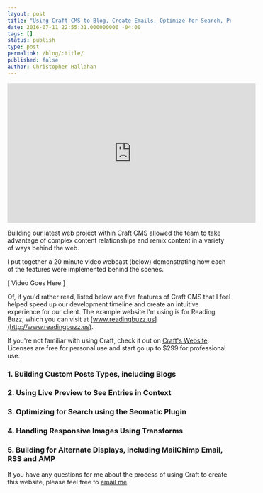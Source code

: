 ```yaml
---
layout: post
title: "Using Craft CMS to Blog, Create Emails, Optimize for Search, Produce Responsive Images and More"
date: 2016-07-11 22:55:31.000000000 -04:00
tags: []
status: publish
type: post
permalink: /blog/:title/
published: false
author: Christopher Hallahan
---
```


<iframe width="560" height="315" src="https://www.youtube.com/embed/IISSWXs4mXw" frameborder="0" allowfullscreen></iframe>

Building our latest web project within Craft CMS allowed the team to take advantage of complex content relationships and remix content in a variety of ways behind the web.  

I put together a 20 minute video webcast (below) demonstrating how each of the features were implemented behind the scenes.

[ Video Goes Here ]

Of, if you'd rather read, listed below are five features of Craft CMS that I feel helped speed up our development timeline and create an intuitive experience for our client.  The example website I'm using is for Reading Buzz, which you can visit at [www.readingbuzz.us](http://www.readingbuzz.us).

If you're not familiar with using Craft, check it out on [Craft's Website](http://www.craftcms.com).  Licenses are free for personal use and start go up to $299 for professional use.

### 1.  Building Custom Posts Types, including Blogs

### 2.  Using Live Preview to See Entries in Context

### 3.  Optimizing for Search using the Seomatic Plugin

### 4.  Handling Responsive Images Using Transforms

### 5.  Building for Alternate Displays, including MailChimp Email, RSS and AMP

If you have any questions for me about the process of using Craft to create this website, please feel free to [email me](mailto:chris@chrishallahan.com).
